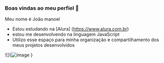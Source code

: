 ### Boas vindas ao meu perfiel 💙

Meu nome é João manoel 

- Estou estudando na [Alura] (https://www.alura.com.br)
- estou me desenvolvendo na linguagem JavaScript
- Utilizo esse espaço para minha organização e compartilhamento dos meus projetos desenvolvidos

![]{![image](https://github.com/joaomanoeldasilva/joaomanoeldasilva/assets/173272789/9aa3b1a7-6a99-48f6-91ec-adc693ea52d3)
}

